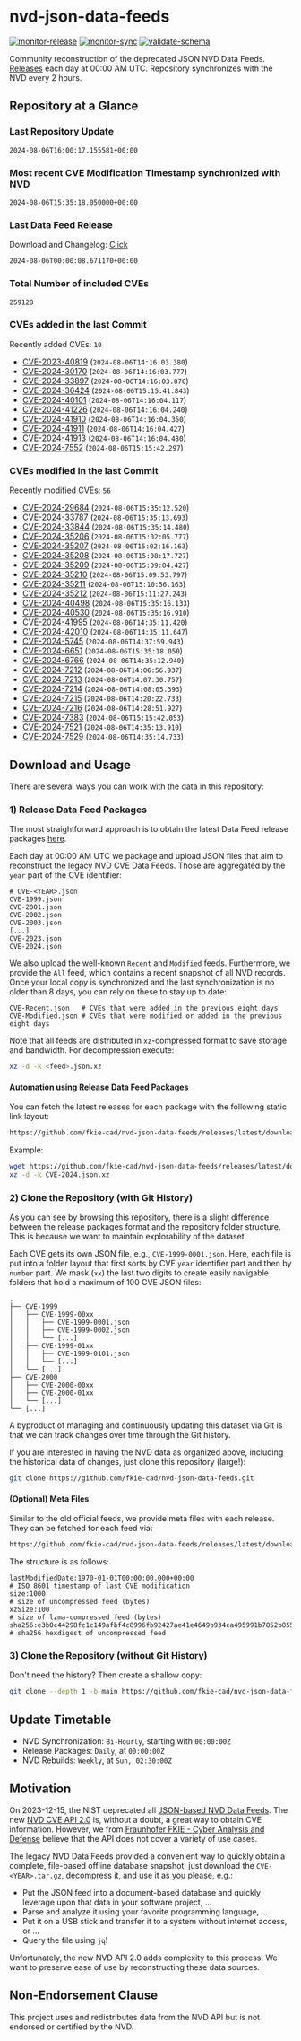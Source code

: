 # nvd-json-data-feeds

[![monitor-release](https://github.com/fkie-cad/nvd-json-data-feeds/actions/workflows/monitor_release.yml/badge.svg)](https://github.com/fkie-cad/nvd-json-data-feeds/actions/workflows/monitor_release.yml)
[![monitor-sync](https://github.com/fkie-cad/nvd-json-data-feeds/actions/workflows/monitor_sync.yml/badge.svg)](https://github.com/fkie-cad/nvd-json-data-feeds/actions/workflows/monitor_sync.yml)
[![validate-schema](https://github.com/fkie-cad/nvd-json-data-feeds/actions/workflows/validate_schema.yml/badge.svg)](https://github.com/fkie-cad/nvd-json-data-feeds/actions/workflows/validate_schema.yml)

Community reconstruction of the deprecated JSON NVD Data Feeds.
[Releases](https://github.com/fkie-cad/nvd-json-data-feeds/releases/latest) each day at 00:00 AM UTC.
Repository synchronizes with the NVD every 2 hours.

## Repository at a Glance

### Last Repository Update

```plain
2024-08-06T16:00:17.155581+00:00
```

### Most recent CVE Modification Timestamp synchronized with NVD

```plain
2024-08-06T15:35:18.050000+00:00
```

### Last Data Feed Release

Download and Changelog: [Click](https://github.com/fkie-cad/nvd-json-data-feeds/releases/latest)

```plain
2024-08-06T00:00:08.671170+00:00
```

### Total Number of included CVEs

```plain
259128
```

### CVEs added in the last Commit

Recently added CVEs: `10`

- [CVE-2023-40819](CVE-2023/CVE-2023-408xx/CVE-2023-40819.json) (`2024-08-06T14:16:03.380`)
- [CVE-2024-30170](CVE-2024/CVE-2024-301xx/CVE-2024-30170.json) (`2024-08-06T14:16:03.777`)
- [CVE-2024-33897](CVE-2024/CVE-2024-338xx/CVE-2024-33897.json) (`2024-08-06T14:16:03.870`)
- [CVE-2024-36424](CVE-2024/CVE-2024-364xx/CVE-2024-36424.json) (`2024-08-06T15:15:41.843`)
- [CVE-2024-40101](CVE-2024/CVE-2024-401xx/CVE-2024-40101.json) (`2024-08-06T14:16:04.117`)
- [CVE-2024-41226](CVE-2024/CVE-2024-412xx/CVE-2024-41226.json) (`2024-08-06T14:16:04.240`)
- [CVE-2024-41910](CVE-2024/CVE-2024-419xx/CVE-2024-41910.json) (`2024-08-06T14:16:04.350`)
- [CVE-2024-41911](CVE-2024/CVE-2024-419xx/CVE-2024-41911.json) (`2024-08-06T14:16:04.427`)
- [CVE-2024-41913](CVE-2024/CVE-2024-419xx/CVE-2024-41913.json) (`2024-08-06T14:16:04.480`)
- [CVE-2024-7552](CVE-2024/CVE-2024-75xx/CVE-2024-7552.json) (`2024-08-06T15:15:42.297`)


### CVEs modified in the last Commit

Recently modified CVEs: `56`

- [CVE-2024-29684](CVE-2024/CVE-2024-296xx/CVE-2024-29684.json) (`2024-08-06T15:35:12.520`)
- [CVE-2024-33787](CVE-2024/CVE-2024-337xx/CVE-2024-33787.json) (`2024-08-06T15:35:13.693`)
- [CVE-2024-33844](CVE-2024/CVE-2024-338xx/CVE-2024-33844.json) (`2024-08-06T15:35:14.480`)
- [CVE-2024-35206](CVE-2024/CVE-2024-352xx/CVE-2024-35206.json) (`2024-08-06T15:02:05.777`)
- [CVE-2024-35207](CVE-2024/CVE-2024-352xx/CVE-2024-35207.json) (`2024-08-06T15:02:16.163`)
- [CVE-2024-35208](CVE-2024/CVE-2024-352xx/CVE-2024-35208.json) (`2024-08-06T15:08:17.727`)
- [CVE-2024-35209](CVE-2024/CVE-2024-352xx/CVE-2024-35209.json) (`2024-08-06T15:09:04.427`)
- [CVE-2024-35210](CVE-2024/CVE-2024-352xx/CVE-2024-35210.json) (`2024-08-06T15:09:53.797`)
- [CVE-2024-35211](CVE-2024/CVE-2024-352xx/CVE-2024-35211.json) (`2024-08-06T15:10:56.163`)
- [CVE-2024-35212](CVE-2024/CVE-2024-352xx/CVE-2024-35212.json) (`2024-08-06T15:11:27.243`)
- [CVE-2024-40498](CVE-2024/CVE-2024-404xx/CVE-2024-40498.json) (`2024-08-06T15:35:16.133`)
- [CVE-2024-40530](CVE-2024/CVE-2024-405xx/CVE-2024-40530.json) (`2024-08-06T15:35:16.910`)
- [CVE-2024-41995](CVE-2024/CVE-2024-419xx/CVE-2024-41995.json) (`2024-08-06T14:35:11.420`)
- [CVE-2024-42010](CVE-2024/CVE-2024-420xx/CVE-2024-42010.json) (`2024-08-06T14:35:11.647`)
- [CVE-2024-5745](CVE-2024/CVE-2024-57xx/CVE-2024-5745.json) (`2024-08-06T14:37:59.943`)
- [CVE-2024-6651](CVE-2024/CVE-2024-66xx/CVE-2024-6651.json) (`2024-08-06T15:35:18.050`)
- [CVE-2024-6766](CVE-2024/CVE-2024-67xx/CVE-2024-6766.json) (`2024-08-06T14:35:12.940`)
- [CVE-2024-7212](CVE-2024/CVE-2024-72xx/CVE-2024-7212.json) (`2024-08-06T14:06:56.937`)
- [CVE-2024-7213](CVE-2024/CVE-2024-72xx/CVE-2024-7213.json) (`2024-08-06T14:07:30.757`)
- [CVE-2024-7214](CVE-2024/CVE-2024-72xx/CVE-2024-7214.json) (`2024-08-06T14:08:05.393`)
- [CVE-2024-7215](CVE-2024/CVE-2024-72xx/CVE-2024-7215.json) (`2024-08-06T14:20:22.733`)
- [CVE-2024-7216](CVE-2024/CVE-2024-72xx/CVE-2024-7216.json) (`2024-08-06T14:28:51.927`)
- [CVE-2024-7383](CVE-2024/CVE-2024-73xx/CVE-2024-7383.json) (`2024-08-06T15:15:42.053`)
- [CVE-2024-7521](CVE-2024/CVE-2024-75xx/CVE-2024-7521.json) (`2024-08-06T14:35:13.910`)
- [CVE-2024-7529](CVE-2024/CVE-2024-75xx/CVE-2024-7529.json) (`2024-08-06T14:35:14.733`)


## Download and Usage

There are several ways you can work with the data in this repository:

### 1) Release Data Feed Packages

The most straightforward approach is to obtain the latest Data Feed release packages [here](https://github.com/fkie-cad/nvd-json-data-feeds/releases/latest).

Each day at 00:00 AM UTC we package and upload JSON files that aim to reconstruct the legacy NVD CVE Data Feeds.
Those are aggregated by the `year` part of the CVE identifier:

```
# CVE-<YEAR>.json
CVE-1999.json
CVE-2001.json
CVE-2002.json
CVE-2003.json
[...]
CVE-2023.json
CVE-2024.json
```

We also upload the well-known `Recent` and `Modified` feeds.
Furthermore, we provide the `All` feed, which contains a recent snapshot of all NVD records.
Once your local copy is synchronized and the last synchronization is no older than 8 days, you can rely on these to stay up to date:

```plain
CVE-Recent.json   # CVEs that were added in the previous eight days
CVE-Modified.json # CVEs that were modified or added in the previous eight days
```

Note that all feeds are distributed in `xz`-compressed format to save storage and bandwidth.
For decompression execute:

```sh
xz -d -k <feed>.json.xz
```

#### Automation using Release Data Feed Packages

You can fetch the latest releases for each package with the following static link layout:

```sh
https://github.com/fkie-cad/nvd-json-data-feeds/releases/latest/download/CVE-<YEAR>.json.xz
```

Example:

```sh
wget https://github.com/fkie-cad/nvd-json-data-feeds/releases/latest/download/CVE-2024.json.xz
xz -d -k CVE-2024.json.xz
```

### 2) Clone the Repository (with Git History)

As you can see by browsing this repository, there is a slight difference between the release packages format and the repository folder structure.
This is because we want to maintain explorability of the dataset.

Each CVE gets its own JSON file, e.g., `CVE-1999-0001.json`.
Here, each file is put into a folder layout that first sorts by CVE `year` identifier part and then by `number` part.
We mask (`xx`) the last two digits to create easily navigable folders that hold a maximum of 100 CVE JSON files:

```plain
.
├── CVE-1999
│   ├── CVE-1999-00xx
│   │   ├── CVE-1999-0001.json
│   │   ├── CVE-1999-0002.json
│   │   └── [...]
│   ├── CVE-1999-01xx
│   │   ├── CVE-1999-0101.json
│   │   └── [...]
│   └── [...]
├── CVE-2000
│   ├── CVE-2000-00xx
│   ├── CVE-2000-01xx
│   └── [...]
└── [...]
```

A byproduct of managing and continuously updating this dataset via Git is that we can track changes over time through the Git history.

If you are interested in having the NVD data as organized above, including the historical data of changes, just clone this repository (large!):

```sh
git clone https://github.com/fkie-cad/nvd-json-data-feeds.git
```

#### (Optional) Meta Files

Similar to the old official feeds, we provide meta files with each release. They can be fetched for each feed via:

```sh
https://github.com/fkie-cad/nvd-json-data-feeds/releases/latest/download/CVE-<YEAR>.meta
```

The structure is as follows:

```plain
lastModifiedDate:1970-01-01T00:00:00.000+00:00                          # ISO 8601 timestamp of last CVE modification
size:1000                                                               # size of uncompressed feed (bytes)
xzSize:100                                                              # size of lzma-compressed feed (bytes)
sha256:e3b0c44298fc1c149afbf4c8996fb92427ae41e4649b934ca495991b7852b855 # sha256 hexdigest of uncompressed feed
```

### 3) Clone the Repository (without Git History)

Don't need the history? Then create a shallow copy:

```sh
git clone --depth 1 -b main https://github.com/fkie-cad/nvd-json-data-feeds.git
```


## Update Timetable

* NVD Synchronization: `Bi-Hourly`, starting with `00:00:00Z`
* Release Packages: `Daily`, at `00:00:00Z`
* NVD Rebuilds: `Weekly`, at `Sun, 02:30:00Z`


## Motivation

On 2023-12-15, the NIST deprecated all [JSON-based NVD Data Feeds](https://nvd.nist.gov/vuln/data-feeds#divRetirementBanner-1).
The new [NVD CVE API 2.0](https://nvd.nist.gov/developers/vulnerabilities) is, without a doubt, a great way to obtain CVE information.
However, we from [Fraunhofer FKIE - Cyber Analysis and Defense](https://www.fkie.fraunhofer.de/en/departments/cad.html) believe that the API does not cover a variety of use cases.

The legacy NVD Data Feeds provided a convenient way to quickly obtain a complete, file-based offline database snapshot; just download the `CVE-<YEAR>.tar.gz`, decompress it, and use it as you please, e.g.:

- Put the JSON feed into a document-based database and quickly leverage upon that data in your software project, ...
- Parse and analyze it using your favorite programming language, ...
- Put it on a USB stick and transfer it to a system without internet access, or ...
- Query the file using `jq`!

Unfortunately, the new NVD API 2.0 adds complexity to this process.
We want to preserve ease of use by reconstructing these data sources.

## Non-Endorsement Clause

This project uses and redistributes data from the NVD API but is not endorsed or certified by the NVD.